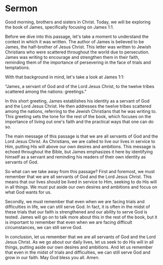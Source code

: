 # Sermon

Good morning, brothers and sisters in Christ. Today, we will be exploring the book of James, specifically focusing on James 1:1.

Before we dive into this passage, let's take a moment to understand the context in which it was written. The author of James is believed to be James, the half-brother of Jesus Christ. This letter was written to Jewish Christians who were scattered throughout the world due to persecution. James was writing to encourage and strengthen them in their faith, reminding them of the importance of persevering in the face of trials and temptations.

With that background in mind, let's take a look at James 1:1:

"James, a servant of God and of the Lord Jesus Christ, to the twelve tribes scattered among the nations: greetings."

In this short greeting, James establishes his identity as a servant of God and the Lord Jesus Christ. He then addresses the twelve tribes scattered among the nations, referring to the Jewish Christians that he was writing to. This greeting sets the tone for the rest of the book, which focuses on the importance of living out one's faith and the practical ways that one can do so.

The main message of this passage is that we are all servants of God and the Lord Jesus Christ. As Christians, we are called to live our lives in service to Him, putting His will above our own desires and ambitions. This message is echoed throughout the Bible, but James emphasizes it here by identifying himself as a servant and reminding his readers of their own identity as servants of God.

So what can we take away from this passage? First and foremost, we must remember that we are all servants of God and the Lord Jesus Christ. This means that our lives should be lived in service to Him, seeking to do His will in all things. We must put aside our own desires and ambitions and focus on what God wants for us.

Secondly, we must remember that even when we are facing trials and difficulties in life, we can still serve God. In fact, it is often in the midst of these trials that our faith is strengthened and our ability to serve God is tested. James will go on to talk more about this in the rest of the book, but it is important to remember that even when we are facing difficult circumstances, we can still serve God.

In conclusion, let us remember that we are all servants of God and the Lord Jesus Christ. As we go about our daily lives, let us seek to do His will in all things, putting aside our own desires and ambitions. And let us remember that even in the midst of trials and difficulties, we can still serve God and grow in our faith. May God bless you all. Amen.